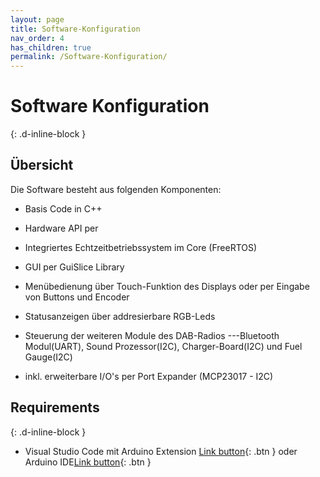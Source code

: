 ```yaml
---
layout: page
title: Software-Konfiguration
nav_order: 4
has_children: true
permalink: /Software-Konfiguration/
---
```


# Software Konfiguration
{: .d-inline-block }
## Übersicht
Die Software besteht aus folgenden Komponenten:

- Basis Code in C++
- Hardware API per <Arduino-ESP32 Core>
- Integriertes Echtzeitbetriebssystem im Core (FreeRTOS)
- GUI per GuiSlice Library
- Menübedienung über Touch-Funktion des Displays oder per Eingabe von Buttons und Encoder
- Statusanzeigen über addresierbare RGB-Leds
- Steuerung der weiteren Module des DAB-Radios
---Bluetooth Modul(UART), Sound Prozessor(I2C), Charger-Board(I2C) und Fuel Gauge(I2C)

- inkl. erweiterbare I/O's per Port Expander (MCP23017 - I2C)

## Requirements
{: .d-inline-block }
- Visual Studio Code mit Arduino Extension [Link button](https://code.visualstudio.com/){: .btn } oder Arduino IDE[Link button](https://www.arduino.cc/en/main/software){: .btn }

